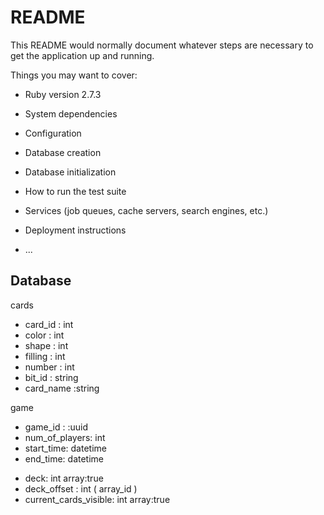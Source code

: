 # README

This README would normally document whatever steps are necessary to get the
application up and running.

Things you may want to cover:

* Ruby version
2.7.3

* System dependencies

* Configuration

* Database creation

* Database initialization

* How to run the test suite

* Services (job queues, cache servers, search engines, etc.)

* Deployment instructions

* ...


## Database 

 cards 
  - card_id : int  
  - color : int 
  - shape : int 
  - filling : int 
  - number : int 
  - bit_id : string
  - card_name :string

 game 
  - game_id : :uuid
  - num_of_players: int 
  - start_time: datetime 
  - end_time: datetime 
  <!-- - score :int 
  - hints : int  -->
  - deck: int array:true 
  - deck_offset : int  ( array_id )
  - current_cards_visible: int array:true
  